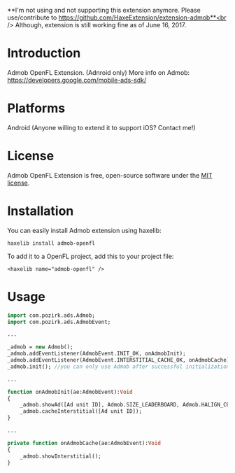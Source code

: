 **I'm not using and not supporting this extension anymore. Please use/contribute to https://github.com/HaxeExtension/extension-admob**<br />
Although, extension is still working fine as of June 16, 2017.

Introduction
============

Admob OpenFL Extension. (Adnroid only)
More info on Admob: https://developers.google.com/mobile-ads-sdk/


Platforms
=========
Android (Anyone willing to extend it to support iOS? Contact me!)


License
=======
Admob OpenFL Extension is free, open-source software under the [MIT license](LICENSE.md).


Installation
=======
You can easily install Admob extension using haxelib:

	haxelib install admob-openfl

To add it to a OpenFL project, add this to your project file:

	<haxelib name="admob-openfl" />


Usage
=======
```haxe
import com.pozirk.ads.Admob;
import com.pozirk.ads.AdmobEvent;

...

_admob = new Admob();
_admob.addEventListener(AdmobEvent.INIT_OK, onAdmobInit);
_admob.addEventListener(AdmobEvent.INTERSTITIAL_CACHE_OK, onAdmobCache);
_admob.init(); //you can only use Admob after successful initialization

...

function onAdmobInit(ae:AdmobEvent):Void
{
	_admob.showAd([Ad unit ID], Admob.SIZE_LEADERBOARD, Admob.HALIGN_CENTER, Admob.VALIGN_TOP);
	_admob.cacheInterstitial([Ad unit ID]);
}

...

private function onAdmobCache(ae:AdmobEvent):Void
{
	_admob.showInterstitial();
}
```
